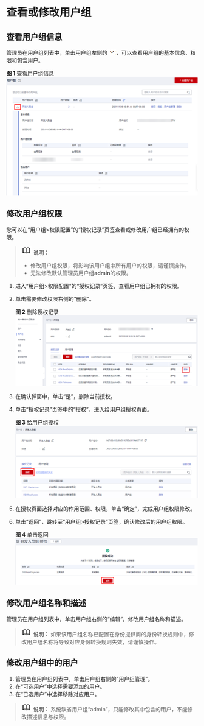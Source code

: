 # 查看或修改用户组<a name="iam_03_0003"></a>

## 查看用户组信息<a name="section493015391427"></a>

管理员在用户组列表中，单击用户组左侧的![](figures/icon-detail.png)，可以查看用户组的基本信息、权限和包含用户。

**图 1**  查看用户组信息<a name="fig15646124411103"></a>  
![](figures/查看用户组信息.png "查看用户组信息")

## 修改用户组权限<a name="section1546815652119"></a>

您可以在“用户组\>权限配置”的“授权记录”页签查看或修改用户组已经拥有的权限。

>![](public_sys-resources/icon-note.gif) **说明：** 
>-   修改用户组权限，将影响该用户组中所有用户的权限，请谨慎操作。
>-   无法修改默认管理员用户组**admin**的权限。

1.  进入“用户组\>权限配置”的“授权记录”页签，查看用户组已拥有的权限。
2.  单击需要修改权限右侧的“删除”。

    **图 2**  删除授权记录<a name="fig576883512527"></a>  
    ![](figures/删除授权记录.png "删除授权记录")

3.  在确认弹窗中，单击“是”，删除当前授权。
4.  单击“授权记录”页签中的“授权”，进入给用户组授权页面。

    **图 3**  给用户组授权<a name="fig13823145118190"></a>  
    ![](figures/给用户组授权-0.png "给用户组授权-0")

5.  在授权页面选择对应的作用范围、权限，单击“确定”，完成用户组权限修改。
6.  单击“返回”，跳转至“用户组\>授权记录”页签，确认修改后的用户组权限。

    **图 4**  单击返回<a name="fig91891022162315"></a>  
    ![](figures/单击返回.png "单击返回")


## 修改用户组名称和描述<a name="section22791520506"></a>

管理员在用户组列表中，单击用户组右侧的“编辑”，修改用户组名称和描述。

>![](public_sys-resources/icon-note.gif) **说明：** 
>如果该用户组名称已配置在身份提供商的身份转换规则中，修改用户组名称将导致对应身份转换规则失效，请谨慎操作。

## 修改用户组中的用户<a name="section5752173262120"></a>

1.  管理员在用户组列表中，单击用户组右侧的“用户组管理”。
2.  在“可选用户”中选择需要添加的用户。
3.  在“已选用户”中选择移除对应用户。

>![](public_sys-resources/icon-note.gif) **说明：** 
>系统缺省用户组“admin”，只能修改其中包含的用户，不能修改描述信息与权限。

